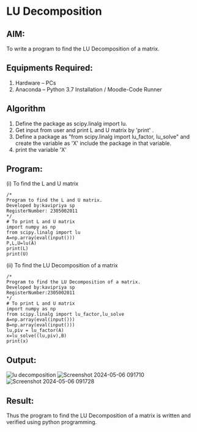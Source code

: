 # LU Decomposition 

## AIM:
To write a program to find the LU Decomposition of a matrix.

## Equipments Required:
1. Hardware – PCs
2. Anaconda – Python 3.7 Installation / Moodle-Code Runner

## Algorithm
1. Define the package as scipy.linalg import lu.
2. Get input from user and print L and U matrix by 'print' .
3. Define a package as "from scipy.linalg import lu_factor, lu_solve" and create the variable as 'X' include the package in that variable.
4. print the variable 'X'

## Program:
(i) To find the L and U matrix
```
/*
Program to find the L and U matrix.
Developed by:kavipriya sp 
RegisterNumber: 2305002011
*/
# To print L and U matrix
import numpy as np
from scipy.linalg import lu
A=np.array(eval(input()))
P,L,U=lu(A)
print(L)
print(U)
```
(ii) To find the LU Decomposition of a matrix
```
/*
Program to find the LU Decomposition of a matrix.
Developed by:kavipriya sp
RegisterNumber:2305002011
*/
# To print L and U matrix
import numpy as np
from scipy.linalg import lu_factor,lu_solve
A=np.array(eval(input()))
B=np.array(eval(input()))
lu,piv = lu_factor(A)
x=lu_solve((lu,piv),B)
print(x)
```

## Output:
![lu decomposition]()
![Screenshot 2024-05-06 091710](https://github.com/kavipriyasp07/LU-Decomposition/assets/155508590/45461e70-8e22-42f7-8dc1-35c7a19bca31)
![Screenshot 2024-05-06 091728](https://github.com/kavipriyasp07/LU-Decomposition/assets/155508590/acfcb9c3-65f4-4ee7-b77e-387d3b09bdfa)



## Result:
Thus the program to find the LU Decomposition of a matrix is written and verified using python programming.

